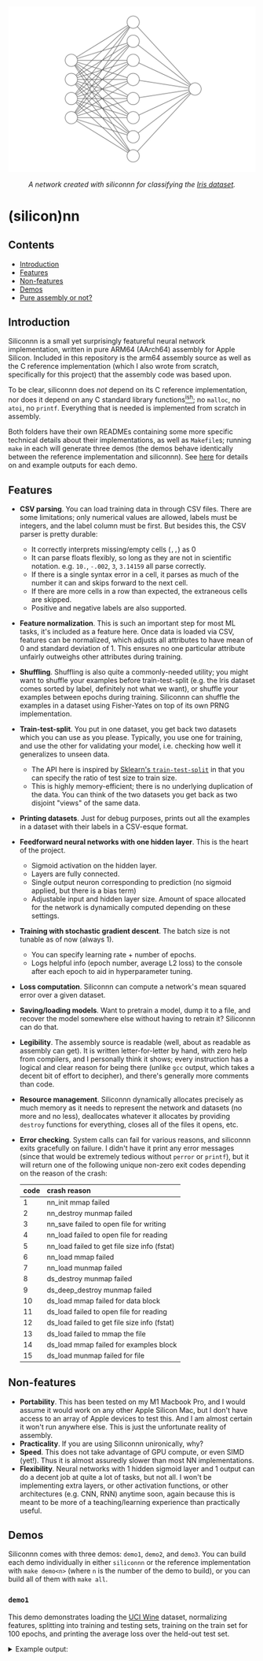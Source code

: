 ![example network](nn.png)
<p align="center"><i>A network created with siliconnn for classifying the <a href="https://archive.ics.uci.edu/ml/datasets/iris">Iris dataset</a>.</i></p>

# (silicon)nn

## Contents
- [Introduction](#introduction)
- [Features](#features)
- [Non-features](#non-features)
- [Demos](#demos)
- [Pure assembly or not?](#pure-assembly-or-not)

## Introduction
Siliconnn is a small yet surprisingly featureful neural network implementation,
written in pure ARM64 (AArch64) assembly for Apple Silicon. Included in this
repository is the arm64 assembly source as well as the C reference
implementation (which I also wrote from scratch, specifically for this project)
that the assembly code was based upon.

To be clear, siliconnn does _not_ depend on its C reference implementation, nor
does it depend on any C standard library
functions[<sup>ish</sup>](#pure-assembly-or-not); no `malloc`, no `atoi`, no
`printf`. Everything that is needed is implemented from scratch in assembly.

Both folders have their own READMEs containing some more specific technical
details about their implementations, as well as `Makefile`s; running `make` in
each will generate three demos (the demos behave identically between the
reference implementation and siliconnn). See [here](#demos) for details on and
example outputs for each demo.

## Features
- **CSV parsing**. You can load training data in through CSV files. There are
  some limitations; only numerical values are allowed, labels must be integers,
  and the label column must be first. But besides this, the CSV parser is pretty
  durable:
  - It correctly interprets missing/empty cells (`,,`) as 0
  - It can parse floats flexibly, so long as they are not in scientific
    notation. e.g. `10.`, `-.002`, `3`, `3.14159` all parse correctly.
  - If there is a single syntax error in a cell, it parses as much of the number
    it can and skips forward to the next cell.
  - If there are more cells in a row than expected, the extraneous cells are
    skipped.
  - Positive and negative labels are also supported.
- **Feature normalization**. This is such an important step for most ML tasks,
  it's included as a feature here. Once data is loaded via CSV, features can be
  normalized, which adjusts all attributes to have mean of 0 and standard
  deviation of 1. This ensures no one particular attribute unfairly outweighs
  other attributes during training.
- **Shuffling**. Shuffling is also quite a commonly-needed utility; you might
  want to shuffle your examples before train-test-split (e.g. the Iris dataset
  comes sorted by label, definitely not what we want), or shuffle your examples
  between epochs during training. Siliconnn can shuffle the examples in a
  dataset using Fisher-Yates on top of its own PRNG implementation.
- **Train-test-split**. You put in one dataset, you get back two datasets which
  you can use as you please. Typically, you use one for training, and use the
  other for validating your model, i.e. checking how well it generalizes to
  unseen data.
  - The API here is inspired by [Sklearn's
    `train-test-split`](https://scikit-learn.org/stable/modules/generated/sklearn.model_selection.train_test_split.html)
    in that you can specify the ratio of test size to train size.
  - This is highly memory-efficient; there is no underlying duplication of the
  data. You can think of the two datasets you get back as two disjoint "views"
  of the same data.
- **Printing datasets**. Just for debug purposes, prints out all the examples in
  a dataset with their labels in a CSV-esque format.
- **Feedforward neural networks with one hidden layer**. This is the heart of
  the project.
  - Sigmoid activation on the hidden layer.
  - Layers are fully connected.
  - Single output neuron corresponding to prediction (no sigmoid applied, but
    there is a bias term)
  - Adjustable input and hidden layer size. Amount of space allocated for the
    network is dynamically computed depending on these settings.
- **Training with stochastic gradient descent**. The batch size is not tunable
  as of now (always 1).
  - You can specify learning rate + number of epochs.
  - Logs helpful info (epoch number, average L2 loss) to the console after each
    epoch to aid in hyperparameter tuning.
- **Loss computation**. Siliconnn can compute a network's mean squared error
  over a given dataset.
- **Saving/loading models**. Want to pretrain a model, dump it to a file, and
  recover the model somewhere else without having to retrain it? Siliconnn can
  do that.
- **Legibility**. The assembly source is readable (well, about as readable as
  assembly can get). It is written letter-for-letter by hand, with zero help
  from compilers, and I personally think it shows; every instruction has a
  logical and clear reason for being there (unlike `gcc` output, which takes a
  decent bit of effort to decipher), and there's generally more comments than
  code.
- **Resource management**. Siliconnn dynamically allocates precisely as much
  memory as it needs to represent the network and datasets (no more and no
  less), deallocates whatever it allocates by providing `destroy` functions for
  everything, closes all of the files it opens, etc.
- **Error checking**. System calls can fail for various reasons, and siliconnn
  exits gracefully on failure. I didn't have it print any error messages (since
  that would be extremely tedious without `perror` or `printf`), but it will
  return one of the following unique non-zero exit codes depending on the reason
  of the crash:
  
  | code | crash reason |
  |------|--------------|
  | 1 | nn_init mmap failed |
  | 2 | nn_destroy munmap failed |
  | 3 | nn_save failed to open file for writing |
  | 4 | nn_load failed to open file for reading |
  | 5 | nn_load failed to get file size info (fstat) |
  | 6 | nn_load mmap failed |
  | 7 | nn_load munmap failed |
  | 8 | ds_destroy munmap failed |
  | 9 | ds_deep_destroy munmap failed |
  | 10 | ds_load mmap failed for data block |
  | 11 | ds_load failed to open file for reading |
  | 12 | ds_load failed to get file size info (fstat) |
  | 13 | ds_load failed to mmap the file |
  | 14 | ds_load mmap failed for examples block |
  | 15 | ds_load munmap failed for file |
  
## Non-features
- **Portability**. This has been tested on my M1 Macbook Pro, and I would assume it would work on any other Apple Silicon Mac, but I don't have access to an array of
  Apple devices to test this. And I am almost certain it won't run anywhere else. This is just the unfortunate reality of assembly.
- **Practicality**. If you are using Siliconnn unironically, why?
- **Speed**. This does not take advantage of GPU compute, or even SIMD (yet!). Thus it is almost assuredly slower than most NN implementations.
- **Flexibility**. Neural networks with 1 hidden sigmoid layer and 1 output can do a decent job at quite a lot of tasks, but not all. I won't be implementing
  extra layers, or other activation functions, or other architectures (e.g. CNN, RNN) anytime soon, again because this is meant to be more of a teaching/learning
  experience than practically useful.

## Demos
Siliconnn comes with three demos: `demo1`, `demo2`, and `demo3`. You can build
each demo individually in either `siliconnn` or the reference implementation
with `make demo<n>` (where `n` is the number of the demo to build), or you
can build all of them with `make all`.

### `demo1`
This demo demonstrates loading the [UCI
Wine](https://archive.ics.uci.edu/ml/datasets/wine) dataset, normalizing
features, splitting into training and testing sets, training on the train set
for 100 epochs, and printing the average loss over the held-out test set.
<details>
  <summary>Example output:</summary>
  ```
  ----------TRAIN SET-----------
  0 | 1,0.08,-0.75,-0.97,-1.19,-0.12,0.16,0.61,-0.65,-0.38,-0.58,0.97,0.11,0.86
  1 | 1,0.93,-0.72,1.21,0.00,2.26,1.04,0.71,1.11,-0.42,0.14,1.28,0.54,1.55
  2 | 3,0.87,2.97,0.30,0.30,-0.33,-0.98,-1.42,1.27,-0.93,1.14,-1.39,-1.23,-0.02
  3 | 3,-0.19,0.55,0.89,1.35,0.08,0.03,-1.43,1.35,-1.36,-0.05,-0.29,-0.65,-0.49
  4 | 2,-1.49,-0.18,1.51,2.70,-0.54,-0.26,0.21,1.75,0.29,-0.89,0.05,-0.24,-0.89
  5 | 2,-1.96,-1.43,0.48,0.45,-0.82,0.29,-0.01,0.46,-0.26,-0.85,0.62,-0.42,-0.99
  6 | 3,0.20,0.22,0.01,0.15,1.42,-1.03,-1.35,1.35,-0.22,1.83,-1.56,-1.40,0.29
  7 | 2,-0.71,0.19,-0.35,0.75,-0.68,-0.98,-0.19,2.40,-0.29,-1.02,-0.42,0.97,-1.37
  8 | 1,1.50,-0.57,-0.24,-0.95,1.28,1.44,0.97,-0.82,0.76,0.57,-0.07,0.98,0.71
  9 | 3,0.39,0.81,0.04,0.60,-0.54,-0.58,-1.27,0.71,-0.59,1.45,-1.78,-1.40,-0.30
  10 | 1,0.19,0.02,1.10,-0.26,0.08,0.80,1.21,-0.49,2.13,0.26,0.31,0.78,1.39
  11 | 2,1.06,-0.74,1.10,1.65,-0.96,1.04,0.83,-1.22,0.48,-0.72,1.76,0.77,-1.07
  12 | 2,-0.87,-0.65,-0.57,0.27,0.22,-1.91,-1.01,0.06,-0.22,-0.86,-0.22,-1.11,0.39
  13 | 2,-1.13,-1.08,0.52,1.35,-1.52,-0.47,-0.45,0.30,-0.33,-1.23,1.54,0.15,-0.37
  14 | 2,-0.34,-0.47,-0.60,-0.20,-0.96,-0.15,0.50,-0.82,0.31,-0.50,0.88,0.74,-0.10
  15 | 2,-1.13,-0.23,-2.43,-0.59,-0.19,-0.10,0.14,-0.82,-0.33,-0.76,1.37,0.49,-0.11
  16 | 2,0.13,-1.19,-2.43,-1.34,-1.52,1.09,1.15,-0.82,1.20,0.10,0.71,0.80,-0.77
  17 | 2,-1.03,-0.65,-0.20,0.99,-0.68,-0.82,-0.34,0.54,-0.05,-1.12,1.63,-0.49,-0.80
  18 | 2,-0.77,-0.63,-0.24,1.50,-0.82,-0.12,0.42,0.30,0.54,-1.27,-0.29,0.23,-1.28
  19 | 2,-1.13,-0.84,0.48,0.90,-1.10,0.42,0.26,0.54,-0.96,-0.93,-0.12,0.81,-1.15
  20 | 1,2.25,-0.62,-0.71,-1.65,-0.19,0.80,0.95,-0.57,0.68,0.06,0.53,0.33,0.94
  21 | 2,-1.65,-0.40,-1.63,-1.04,-0.19,-1.09,-0.46,-0.17,-0.77,-0.54,1.19,-0.66,-1.01
  22 | 1,0.50,1.34,-0.90,-0.20,-0.68,0.24,0.65,-0.74,-0.19,-0.33,-0.20,0.54,0.91
  23 | 2,-0.60,-0.54,-1.41,0.30,-1.03,-0.15,-0.10,-0.33,-0.19,-0.91,0.36,1.35,-0.23
  24 | 2,-0.87,0.44,-0.53,-0.44,-0.82,0.24,0.22,-0.90,0.69,-1.25,0.84,0.97,-1.45
  25 | 3,1.39,1.58,1.36,1.50,-0.26,-0.39,-1.27,1.59,-0.42,1.79,-1.52,-1.42,-0.59
  26 | 2,0.60,-0.60,-0.46,1.35,-0.89,-0.66,-0.19,-0.74,-0.98,-0.57,0.09,0.23,-0.87
  27 | 1,1.70,-0.41,0.04,-2.25,0.15,1.61,1.61,-0.57,2.39,1.05,1.06,0.54,2.54
  28 | 2,-1.70,-0.31,-0.31,-0.44,-0.12,1.16,0.23,-1.54,-0.42,-0.78,0.88,0.49,-1.27
  29 | 3,0.44,0.20,-0.06,0.15,-0.75,-1.43,-1.53,0.06,-1.66,0.23,-1.12,-0.20,0.10
  30 | 3,0.71,0.21,1.18,1.50,0.36,-1.19,-1.19,0.22,-0.08,1.55,-0.95,-1.14,0.00
  31 | 3,-0.22,0.92,-0.24,0.00,-0.82,-1.30,-1.37,0.30,-1.08,2.25,-1.04,-1.21,-0.19
  32 | 3,0.09,1.40,-0.02,0.60,0.93,-1.41,-0.64,-0.17,-0.79,1.87,-1.69,-1.81,-0.62
  33 | 2,-0.82,-1.20,-1.52,-1.40,2.54,-0.63,-0.17,-0.09,2.04,-0.71,0.44,-0.42,0.00
  34 | 2,-0.01,-0.59,0.85,3.15,2.75,1.61,0.86,-1.22,0.64,-0.73,1.54,1.25,0.75
  35 | 1,1.16,-0.54,-0.35,-0.62,0.57,0.93,1.51,-0.33,0.85,1.66,0.71,0.68,1.63
  36 | 2,-0.28,0.98,-1.41,-1.04,-1.38,-1.06,-0.78,0.54,-1.33,-0.71,-1.12,-0.69,-1.19
  37 | 3,-0.28,0.04,-0.31,0.00,-0.96,-1.45,-1.52,0.95,-1.66,2.09,-1.69,-1.38,-0.88
  38 | 3,-0.51,-0.93,-0.97,0.15,0.22,-1.30,-1.45,1.35,-0.33,1.09,-1.65,-1.49,-0.34
  39 | 2,-0.44,-0.87,-1.26,-0.80,0.01,-0.44,-0.62,1.35,-1.70,0.29,0.09,-1.44,-0.94
  40 | 2,-0.34,-0.52,-0.31,0.90,-1.10,-1.46,-0.27,0.95,0.06,-0.76,-0.33,-0.27,-0.82
  41 | 1,0.36,-0.55,-0.82,-0.74,-0.40,0.16,0.16,-0.74,-0.42,-0.47,0.27,0.22,1.71
  42 | 1,1.06,-0.88,-0.35,-1.04,-0.12,1.09,1.12,-1.14,0.45,0.93,0.23,1.32,0.94
  43 | 3,-0.14,0.58,0.12,0.15,0.29,-1.59,-0.81,-0.98,-1.33,0.14,-0.95,-1.68,-0.69
  44 | 1,1.38,-0.76,-0.17,-0.80,-0.33,-0.15,0.40,-0.82,-0.03,-0.02,0.93,0.29,1.69
  45 | 1,0.92,-0.54,0.15,-1.04,-0.75,0.48,0.73,-0.57,0.38,0.23,0.84,0.40,1.82
  46 | 1,0.78,0.68,0.70,-1.28,1.14,0.64,1.00,-1.54,0.12,0.01,0.01,1.05,0.31
  47 | 2,-0.87,-0.83,-1.41,-1.04,-1.03,0.40,0.47,-0.57,0.31,-0.93,1.19,0.18,-1.01
  48 | 2,-0.59,0.08,-0.71,0.45,-0.82,0.40,0.24,-0.82,-0.64,-1.32,-0.25,0.23,-1.34
  49 | 1,1.46,-0.66,0.41,-0.89,0.57,1.61,1.90,-0.33,0.47,1.57,1.19,0.29,2.97
  50 | 2,-0.81,0.10,0.34,0.45,-0.12,0.42,0.08,-0.17,-0.49,-0.97,-0.69,1.08,-0.98
  51 | 3,0.13,-0.39,1.40,1.80,1.14,-0.15,-0.75,-0.82,-0.05,0.88,-1.52,-1.81,-1.02
  52 | 2,-1.91,0.05,0.19,0.15,-0.26,0.96,0.76,-0.33,0.41,-0.78,-0.69,1.09,-0.38
  53 | 1,0.91,-0.59,-0.42,-0.92,1.28,0.48,0.87,-1.22,0.05,0.34,-0.16,0.83,0.99
  54 | 2,0.82,-0.97,-1.63,-0.44,-0.40,-0.31,-0.24,-0.33,-1.50,-0.54,1.19,-0.21,-0.37
  55 | 2,-0.38,-0.72,-0.38,0.36,-1.38,-1.46,-0.57,1.75,0.05,-0.86,0.01,-0.77,-0.80
  56 | 2,-0.71,1.87,1.32,2.10,0.15,-0.15,0.10,0.54,0.20,-1.28,-0.16,0.71,-1.21
  57 | 2,0.06,3.10,-0.86,0.60,-0.96,0.52,0.62,-0.49,0.73,-1.06,-0.99,0.68,-1.16
  58 | 2,0.03,-1.28,-2.39,-1.04,-0.96,-0.55,0.00,-0.98,-0.22,-0.19,1.02,-0.18,-1.13
  59 | 2,-0.49,-0.89,-1.70,-0.29,-0.82,-1.35,-0.67,-0.57,-0.42,-1.12,0.36,0.22,-0.58
  60 | 2,-1.77,-0.25,3.15,2.70,1.35,1.41,3.06,0.87,0.48,0.40,-0.12,1.52,-0.89
  61 | 3,-0.18,0.83,0.78,0.75,0.43,-1.03,-1.43,1.91,-1.10,0.22,-0.38,-0.70,-0.56
  62 | 1,0.69,-0.54,0.34,0.30,1.14,1.06,0.75,-1.30,1.50,0.51,0.09,0.59,1.18
  63 | 1,0.34,-0.62,1.73,-1.19,0.72,0.48,0.65,-0.17,-0.40,-0.19,0.58,0.23,0.42
  64 | 3,-0.16,2.04,0.41,0.60,-0.96,-0.95,-1.38,0.87,-1.28,1.12,-1.83,-1.06,-0.38
  65 | 3,0.61,0.70,0.92,1.35,1.63,-1.43,-0.46,-1.14,-0.59,1.53,-1.61,-1.85,-0.78
  66 | 2,-1.68,-0.24,0.34,0.63,-1.10,-0.55,-0.34,0.95,-0.42,-0.97,0.18,0.19,-0.21
  67 | 2,-0.92,-0.54,-0.90,-0.14,-1.38,-1.03,0.00,0.06,0.06,-0.71,0.18,0.78,-0.75
  68 | 3,0.60,1.12,-0.64,0.00,-0.82,-1.08,-1.55,1.75,-1.24,0.27,-0.64,-1.11,-0.53
  69 | 2,-0.40,-1.21,-0.46,-0.44,-0.05,-0.15,-0.08,-0.49,-0.22,-1.05,1.19,0.77,-0.94
  70 | 3,0.33,1.74,-0.38,0.15,1.42,-1.12,-1.34,0.54,-0.42,2.22,-1.61,-1.48,0.28
  71 | 3,-0.92,1.38,-0.60,-0.29,0.86,-1.46,-1.25,-0.57,-0.79,1.36,-1.34,-0.86,0.34
  72 | 1,1.07,-0.39,1.58,-0.02,0.50,1.04,0.94,0.06,0.29,-0.24,1.28,1.11,0.53
  73 | 3,-0.58,2.84,0.99,1.65,-0.26,-0.80,-1.43,2.16,-0.86,-0.02,-0.60,-1.30,-0.73
  74 | 1,1.71,-0.41,0.30,-1.46,-0.26,0.32,0.49,-0.49,0.68,0.08,0.27,1.36,1.72
  75 | 1,1.60,-0.37,1.29,0.15,1.42,0.80,1.11,-0.25,0.66,0.49,0.49,0.05,1.69
  76 | 2,-1.43,-1.29,0.78,-0.44,-0.40,-0.15,0.18,-1.14,1.33,-0.86,-0.73,0.66,-0.72
  77 | 2,-1.23,-1.27,-1.33,-0.14,-0.96,0.20,0.23,-0.49,-0.28,-1.10,1.85,0.71,-1.49
  78 | 2,-1.28,-1.11,-0.24,0.45,0.08,1.73,0.11,-1.86,0.10,-0.79,0.14,0.73,0.44
  79 | 1,0.87,-0.42,-0.02,-0.86,0.08,0.50,0.85,-0.74,0.17,-0.54,0.66,1.96,0.91
  80 | 1,1.51,-0.56,0.23,-1.16,1.91,0.80,1.03,-0.65,1.22,0.25,0.36,1.84,1.01
  81 | 1,1.30,-0.16,0.89,-0.56,1.49,0.48,0.48,-0.41,-0.59,-0.00,0.44,1.36,1.74
  82 | 1,0.59,-0.47,0.15,0.30,0.01,0.64,0.95,-0.82,0.47,0.01,0.36,1.21,0.55
  83 | 3,-0.23,-0.02,0.12,1.35,-0.12,-1.83,-0.94,-0.74,-1.33,0.27,-1.30,-1.76,-0.59
  84 | 2,-0.87,0.74,-0.57,-0.44,-0.82,0.88,0.96,0.71,2.13,-1.19,2.02,0.30,-1.08
  85 | 3,-0.98,0.62,-0.17,-0.14,-0.26,-1.67,-1.54,0.30,-1.50,0.19,-1.30,-1.10,-0.75
  86 | 1,-0.08,1.31,1.03,-0.26,0.15,0.18,0.38,-0.90,0.68,-0.24,0.31,1.28,0.07
  87 | 1,1.69,-0.34,0.48,-0.80,0.93,2.49,1.46,-0.98,1.03,1.18,-0.42,1.18,2.33
  88 | 2,-1.90,1.26,-1.99,0.00,0.50,1.41,0.55,-0.98,3.48,-0.93,-0.91,0.28,-0.58
  89 | 2,-1.53,0.30,2.02,0.15,0.22,-0.87,0.00,1.91,-0.94,-0.54,1.19,-0.15,-0.44
  90 | 1,-0.18,-0.66,0.56,-0.50,-0.33,0.29,0.34,-0.82,-0.22,-0.48,0.58,1.43,0.85
  91 | 1,1.30,-0.63,-0.31,-1.04,1.84,1.12,1.14,-0.98,0.89,0.25,0.58,1.55,0.10
  92 | 3,1.03,1.60,0.04,0.00,-0.75,-0.79,-1.20,0.95,-0.05,1.70,-1.69,-1.37,-0.84
  93 | 1,2.16,-0.54,0.08,-2.43,-0.61,1.28,1.66,0.54,2.13,0.14,1.28,0.16,1.28
  94 | 1,0.95,-0.39,1.14,-0.71,1.07,1.12,0.76,0.22,0.15,0.53,0.75,0.44,2.00
  95 | 3,-0.17,-0.88,-0.17,-0.44,1.56,-1.25,-0.78,-1.22,-1.14,-0.41,-0.86,-1.86,-0.37
  96 | 2,-0.71,-0.65,-0.64,0.90,0.57,-0.47,0.06,-0.17,0.03,-1.29,0.44,0.49,-1.27
  97 | 2,-1.13,-0.90,-0.24,1.23,-2.08,-0.15,-0.44,0.46,-0.36,-1.43,0.49,0.84,-0.38
  98 | 1,0.77,-0.47,1.21,-0.68,0.86,0.88,0.88,-0.49,-0.22,0.96,1.41,0.37,1.79
  99 | 2,-0.82,-1.10,-0.31,-1.04,0.08,-0.39,-0.94,2.16,-2.06,-0.77,1.28,-1.33,-0.21
  100 | 2,-0.77,-1.25,-3.67,-2.67,-0.82,-0.50,-1.46,-0.65,-2.05,-1.34,0.40,-1.11,-0.72
  101 | 2,-2.43,-0.74,-0.60,0.60,-1.03,0.26,0.14,1.27,0.73,-1.36,3.30,0.36,-1.08
  102 | 1,0.29,0.22,1.84,0.45,1.28,0.80,0.66,0.22,0.40,-0.31,0.36,0.44,-0.03
  103 | 1,0.06,-0.50,-0.97,-0.74,0.50,1.12,0.97,-0.65,0.76,-0.00,-0.33,1.04,0.43
  104 | 3,-0.49,0.11,-0.60,-0.29,-0.40,-1.08,-1.37,2.16,-1.14,0.88,-0.99,-1.45,-0.16
  105 | 2,-1.13,-0.45,-0.17,-0.29,-1.31,-1.11,-0.53,1.27,0.08,-1.14,0.53,-0.48,-0.84
  106 | 3,-0.05,0.99,-0.06,-0.29,0.43,-1.45,-1.33,0.30,-1.14,0.09,-1.21,-1.21,-0.22
  107 | 2,-0.77,-1.13,-0.97,-0.29,-0.82,1.96,1.72,-0.98,0.62,-0.24,0.36,0.22,-0.27
  108 | 2,-0.37,1.37,0.12,1.05,0.08,0.85,0.52,0.54,0.62,-1.07,1.02,0.73,-0.90
  109 | 1,0.88,-0.81,0.48,-0.83,0.57,1.77,1.64,-1.38,0.78,0.75,-0.29,0.36,1.71
  110 | 2,-0.77,-1.08,-0.75,-0.14,-0.89,1.93,1.07,-1.38,0.48,-0.26,1.15,0.36,-1.04
  111 | 1,0.29,1.47,-0.27,-0.59,0.22,0.55,0.60,-0.33,0.12,-0.30,-0.60,0.54,-0.21
  112 | 3,0.90,1.81,-0.38,0.90,-0.82,-1.62,-1.56,1.27,-0.77,0.67,-0.77,-1.21,-0.72
  113 | 2,-1.66,-0.59,0.92,1.95,-0.82,-0.60,-0.42,0.30,-0.43,-1.06,1.76,0.84,-0.58
  114 | 1,1.02,-0.68,0.92,0.15,1.07,1.04,1.37,0.30,0.22,0.66,0.75,-0.05,1.22
  115 | 1,1.08,-0.40,0.81,-1.34,0.08,1.53,1.53,-1.54,0.19,0.16,-0.33,1.33,1.10
  116 | 3,1.08,2.42,-0.49,0.15,-1.38,-2.10,-1.69,0.30,-1.59,-0.06,-1.65,-1.81,-1.05
  117 | 2,-1.71,-0.88,1.21,0.15,-0.40,0.71,0.89,-0.57,1.57,-1.04,0.01,0.91,-0.21
  118 | 2,-1.39,1.77,0.08,0.45,-1.24,0.90,1.00,-1.22,2.31,-0.97,-0.91,1.45,-1.16
  119 | 1,1.70,1.12,-0.31,-1.04,0.15,1.53,1.14,-0.74,1.04,-0.06,0.36,1.16,1.01
  120 | 2,-1.23,-0.74,0.19,0.75,-0.96,-1.35,-0.78,1.11,0.06,-0.63,0.40,0.05,-0.94
  121 | 1,1.35,-0.15,-0.24,-0.44,0.36,1.04,1.29,-1.14,1.38,0.29,1.28,0.78,2.43
  122 | 3,0.76,2.34,-0.06,0.15,-0.54,-0.47,-1.23,0.87,-1.00,-0.28,-0.20,-0.79,-0.62
  123 | 2,-1.23,0.98,-1.33,-0.14,-0.89,-0.47,-0.39,0.06,0.48,-1.63,-0.12,0.61,-0.58
  124 | 1,1.49,1.52,0.26,-0.17,0.79,0.88,0.62,-0.49,-0.59,0.07,-0.38,1.01,1.06
  125 | 3,0.85,0.82,0.63,0.15,0.50,-0.74,-1.47,1.11,-1.38,0.35,0.01,-1.11,-0.21
  126 | 3,0.28,0.86,-0.31,-0.29,-0.12,-0.79,-1.20,1.99,0.48,2.36,-1.74,-1.55,-0.22
  127 | 1,0.62,-0.48,1.03,-0.14,0.72,0.08,0.50,-0.57,-0.08,-0.37,0.62,0.36,1.10
  128 | 3,-0.26,0.29,0.41,0.75,0.86,-1.30,-0.67,-0.98,-0.57,2.48,-2.09,-1.61,-0.84
  129 | 2,0.41,-1.25,-0.02,-0.74,0.72,0.37,-0.73,1.51,-2.05,-0.81,0.27,-0.96,0.00
  130 | 1,0.69,-0.56,-0.20,-0.98,1.21,1.36,1.26,-0.17,1.31,0.46,-0.03,1.08,0.15
  131 | 3,0.49,1.41,0.41,1.05,0.15,-0.79,-1.28,0.54,-0.31,0.96,-1.12,-1.48,0.00
  132 | 1,0.06,-0.25,3.11,1.65,1.70,0.53,0.65,0.87,0.57,-0.63,0.75,0.83,0.26
  133 | 3,-0.08,0.42,1.21,0.45,-0.26,-1.20,-1.53,1.35,-1.47,-0.19,-0.82,-0.42,-0.46
  134 | 2,-1.45,-0.55,-1.77,0.00,-0.96,0.32,-0.39,0.06,-0.29,-1.29,-0.07,-0.24,-1.05
  135 | 1,0.35,-0.32,1.14,-0.80,0.15,1.12,1.20,-0.41,0.12,0.40,0.49,0.32,1.66
  136 | 2,-1.14,-0.15,-0.71,0.45,-1.03,0.48,0.62,0.06,-0.42,-0.99,-0.42,0.94,-1.17
  137 | 3,0.20,2.56,-0.17,0.75,-0.47,-0.88,-1.40,1.99,-0.07,1.22,-1.56,-1.59,-0.06
  138 | 2,-1.47,-0.19,1.36,0.60,2.40,-1.11,-1.04,-1.78,-0.05,-1.10,-0.03,-0.49,-0.38
  139 | 2,-1.43,0.49,-0.49,-0.44,0.86,-0.92,-0.71,0.54,-1.12,-1.04,0.01,-0.12,-0.78
  140 | 2,-0.77,-1.04,-1.63,0.03,-1.52,-0.29,-0.02,-0.74,-0.96,-0.16,0.71,1.22,-0.75
  141 | 2,-0.97,-1.02,-2.25,-0.80,3.59,-0.71,-0.75,-1.78,1.59,-0.95,1.41,0.64,-0.09
  142 | 3,1.65,-0.58,1.21,1.65,-0.12,0.80,-0.72,1.35,1.94,3.43,-1.69,-0.92,-0.27

  ----------TEST SET-----------
  0 | 1,0.90,-0.75,1.21,0.90,0.08,1.12,1.22,-0.57,1.38,0.27,1.02,0.13,1.71
  1 | 1,1.48,-0.51,0.30,-1.28,0.86,1.56,1.36,-0.17,0.66,0.73,0.40,0.33,2.23
  2 | 3,0.59,-0.59,0.99,0.90,-0.75,0.48,-0.93,1.27,1.22,2.89,-1.69,-1.17,-0.40
  3 | 1,0.71,-0.60,-0.02,-0.11,0.43,0.90,1.16,-1.14,0.62,0.79,0.58,0.37,2.44
  4 | 3,-0.37,1.08,-0.02,0.60,0.43,-0.95,-0.83,-1.54,-1.31,-0.02,-0.77,-1.86,-0.46
  5 | 1,0.06,-0.54,-1.19,-2.13,-0.54,0.68,1.24,-1.54,2.31,0.92,0.71,0.42,1.28
  6 | 3,0.64,0.74,1.29,1.20,-0.19,-1.19,-1.51,1.11,-1.82,-0.30,-0.29,-0.77,-0.72
  7 | 1,0.83,-0.45,-0.02,-0.68,0.29,0.20,0.66,0.46,0.66,-0.52,1.19,0.36,0.77
  8 | 1,0.48,-0.50,0.92,-1.01,-0.47,0.88,0.91,-0.17,-0.24,-0.11,-0.16,0.85,1.42
  9 | 2,-1.02,-0.79,0.59,-0.14,0.29,-0.64,-0.28,0.71,-0.98,-0.91,2.16,-0.53,-1.24
  10 | 2,-0.65,-0.73,-0.60,-0.14,4.37,0.32,0.24,-0.33,2.95,-1.06,0.88,0.02,0.60
  11 | 3,-0.60,-0.98,-0.42,-0.59,-1.03,-0.47,-1.45,1.91,-0.59,0.16,-0.91,-1.55,-0.30
  12 | 1,1.02,-0.61,0.85,-0.68,-0.40,0.24,0.96,-1.14,1.22,0.23,1.23,1.07,1.64
  13 | 3,-0.92,2.13,0.63,0.45,-0.75,-1.46,-1.56,1.35,-1.38,-0.52,-0.91,-1.89,-0.08
  14 | 2,-1.45,-0.77,-1.37,0.39,-0.96,-0.50,-0.43,-0.49,-0.10,-1.34,-0.03,1.01,-0.80
  15 | 1,0.06,-0.61,0.67,-0.44,-0.12,0.24,0.40,-0.57,-0.26,-0.34,0.71,-0.14,1.14
  16 | 1,1.50,1.48,0.52,-1.89,1.98,1.12,1.01,-1.30,0.85,0.01,-0.29,1.29,0.04
  17 | 1,1.35,-0.28,0.12,-0.20,0.22,0.72,0.89,-0.33,1.38,0.49,0.49,0.19,0.99
  18 | 1,1.01,-0.52,0.19,-1.65,0.79,2.53,1.71,-0.33,0.48,0.86,0.23,0.91,1.41
  19 | 3,-0.68,0.62,0.99,2.25,-0.19,-0.63,-1.45,2.16,-0.79,1.05,-1.26,-1.24,0.42
  20 | 2,0.06,1.36,-0.17,0.90,-1.03,-1.03,-0.44,1.99,0.05,-0.11,-0.51,-0.84,-0.73
  21 | 3,0.49,2.03,1.80,1.65,0.86,-0.50,-1.07,-0.74,-0.84,1.48,-1.26,-0.97,-0.37
  22 | 2,-0.70,-0.72,-0.27,0.60,-0.96,0.71,1.12,0.22,0.31,-0.48,-1.17,0.32,-1.25
  23 | 3,1.43,0.15,0.41,0.15,-0.61,-0.98,-1.33,0.62,-0.61,2.00,-1.48,-1.27,-0.27
  24 | 1,0.61,-0.47,0.89,0.15,-0.26,0.37,0.58,-0.65,0.12,-0.66,0.71,1.70,0.31
  25 | 3,0.19,1.10,-0.79,0.45,0.15,-1.27,-1.48,0.54,-0.50,-0.45,-1.56,-1.31,0.26
  26 | 2,-0.96,-0.93,-1.55,-0.14,-0.54,0.10,0.01,0.22,0.85,-1.02,-0.42,0.57,-1.38
  27 | 1,1.25,-0.58,-0.57,-1.04,-0.26,0.56,0.30,-0.82,0.68,-0.15,0.36,1.38,0.91
  28 | 3,0.96,0.38,-0.24,0.75,-0.68,-1.51,-1.35,0.38,-0.98,1.95,-1.12,-1.31,-0.42
  29 | 2,-1.18,1.76,0.04,0.75,-1.38,-0.31,-0.28,0.46,-0.42,-1.06,-0.73,-0.05,-0.53
  30 | 2,-0.77,-1.01,0.70,-0.41,-0.12,0.20,0.62,0.06,0.85,-0.19,1.02,-0.44,-0.21
  31 | 3,0.55,1.22,0.85,1.05,0.79,-0.95,-1.11,0.54,-0.22,2.43,-0.47,-1.48,-0.16
  32 | 1,1.11,-0.58,-0.90,-1.04,0.08,1.28,1.36,-1.22,0.96,0.45,-0.20,1.01,0.75
  33 | 1,0.24,-0.49,-0.82,-2.49,0.01,0.56,0.73,-0.82,-0.54,-0.29,0.40,1.11,0.96
  34 | 3,-0.79,1.34,0.04,0.45,-0.82,0.00,-1.11,1.11,-0.96,1.12,-1.74,-1.45,-0.72
  Epoch 0 | Loss: 0.6600538267
  Epoch 1 | Loss: 0.1525161900
  Epoch 2 | Loss: 0.1095086574
  Epoch 3 | Loss: 0.1030051339
  Epoch 4 | Loss: 0.1337560730
  Epoch 5 | Loss: 0.0877329843
  Epoch 6 | Loss: 0.1099894077
  Epoch 7 | Loss: 0.0865526057
  Epoch 8 | Loss: 0.0874703253
  Epoch 9 | Loss: 0.0858206748
  Epoch 10 | Loss: 0.0743366060
  Epoch 11 | Loss: 0.0780008211
  Epoch 12 | Loss: 0.0710733905
  Epoch 13 | Loss: 0.0695956667
  Epoch 14 | Loss: 0.0691819318
  Epoch 15 | Loss: 0.0701484004
  Epoch 16 | Loss: 0.0645743156
  Epoch 17 | Loss: 0.0624020507
  Epoch 18 | Loss: 0.0593411527
  Epoch 19 | Loss: 0.0630728737
  Epoch 20 | Loss: 0.0588246534
  Epoch 21 | Loss: 0.0545840522
  Epoch 22 | Loss: 0.0533566515
  Epoch 23 | Loss: 0.0625797091
  Epoch 24 | Loss: 0.0755213861
  Epoch 25 | Loss: 0.0513866896
  Epoch 26 | Loss: 0.0520318599
  Epoch 27 | Loss: 0.0487199715
  Epoch 28 | Loss: 0.0581601352
  Epoch 29 | Loss: 0.0601601177
  Epoch 30 | Loss: 0.0442920328
  Epoch 31 | Loss: 0.0446631996
  Epoch 32 | Loss: 0.0434194118
  Epoch 33 | Loss: 0.0673315983
  Epoch 34 | Loss: 0.0429781050
  Epoch 35 | Loss: 0.0408119872
  Epoch 36 | Loss: 0.0444309006
  Epoch 37 | Loss: 0.0508625323
  Epoch 38 | Loss: 0.0384338657
  Epoch 39 | Loss: 0.0408395066
  Epoch 40 | Loss: 0.0385241386
  Epoch 41 | Loss: 0.0402983140
  Epoch 42 | Loss: 0.0372308498
  Epoch 43 | Loss: 0.0354163857
  Epoch 44 | Loss: 0.0345775173
  Epoch 45 | Loss: 0.0344331835
  Epoch 46 | Loss: 0.0340904672
  Epoch 47 | Loss: 0.0392845680
  Epoch 48 | Loss: 0.0560829857
  Epoch 49 | Loss: 0.0322188890
  Epoch 50 | Loss: 0.0319389238
  Epoch 51 | Loss: 0.0452488330
  Epoch 52 | Loss: 0.0359404964
  Epoch 53 | Loss: 0.0384974602
  Epoch 54 | Loss: 0.0348837812
  Epoch 55 | Loss: 0.0299807238
  Epoch 56 | Loss: 0.0307275922
  Epoch 57 | Loss: 0.0301634260
  Epoch 58 | Loss: 0.0305905310
  Epoch 59 | Loss: 0.0290004548
  Epoch 60 | Loss: 0.0296853790
  Epoch 61 | Loss: 0.0284387653
  Epoch 62 | Loss: 0.0325876831
  Epoch 63 | Loss: 0.0287895493
  Epoch 64 | Loss: 0.0268047827
  Epoch 65 | Loss: 0.0314876761
  Epoch 66 | Loss: 0.0268408082
  Epoch 67 | Loss: 0.0272745941
  Epoch 68 | Loss: 0.0257270667
  Epoch 69 | Loss: 0.0256347806
  Epoch 70 | Loss: 0.0264502052
  Epoch 71 | Loss: 0.0249035875
  Epoch 72 | Loss: 0.0288035110
  Epoch 73 | Loss: 0.0248458794
  Epoch 74 | Loss: 0.0241749120
  Epoch 75 | Loss: 0.0242662324
  Epoch 76 | Loss: 0.0235061780
  Epoch 77 | Loss: 0.0251674554
  Epoch 78 | Loss: 0.0238066355
  Epoch 79 | Loss: 0.0269978150
  Epoch 80 | Loss: 0.0258137652
  Epoch 81 | Loss: 0.0230189329
  Epoch 82 | Loss: 0.0248139020
  Epoch 83 | Loss: 0.0230041734
  Epoch 84 | Loss: 0.0223860572
  Epoch 85 | Loss: 0.0216566691
  Epoch 86 | Loss: 0.0345188248
  Epoch 87 | Loss: 0.0214871192
  Epoch 88 | Loss: 0.0269221761
  Epoch 89 | Loss: 0.0211155271
  Epoch 90 | Loss: 0.0220907526
  Epoch 91 | Loss: 0.0209723552
  Epoch 92 | Loss: 0.0201724226
  Epoch 93 | Loss: 0.0202920587
  Epoch 94 | Loss: 0.0212200000
  Epoch 95 | Loss: 0.0196821084
  Epoch 96 | Loss: 0.0194049432
  Epoch 97 | Loss: 0.0195181882
  Epoch 98 | Loss: 0.0327861722
  Epoch 99 | Loss: 0.0192719702
  Avg test loss: 0.0533738593
  ```
</details>

### `demo2`
This demo loads the [Iris](https://archive.ics.uci.edu/ml/datasets/iris) dataset,
trains a network on it for 25 epochs, and dumps the trained network to a file.
<details>
  <summary>Example output</summary>
  ```
  Epoch 0 | Loss: 1.6004945877
  Epoch 1 | Loss: 0.0931686257
  Epoch 2 | Loss: 0.0545873305
  Epoch 3 | Loss: 0.0668135236
  Epoch 4 | Loss: 0.1112969564
  Epoch 5 | Loss: 0.3379020180
  Epoch 6 | Loss: 0.0439549523
  Epoch 7 | Loss: 0.0388685917
  Epoch 8 | Loss: 0.0635569788
  Epoch 9 | Loss: 0.0828348869
  Epoch 10 | Loss: 0.0820943264
  Epoch 11 | Loss: 0.0795910859
  Epoch 12 | Loss: 0.1993147314
  Epoch 13 | Loss: 0.0393402223
  Epoch 14 | Loss: 0.0358872263
  Epoch 15 | Loss: 0.0388186547
  Epoch 16 | Loss: 0.0349244460
  Epoch 17 | Loss: 0.0502932192
  Epoch 18 | Loss: 0.0463453639
  Epoch 19 | Loss: 0.0530413016
  Epoch 20 | Loss: 0.0336110164
  Epoch 21 | Loss: 0.0333378566
  Epoch 22 | Loss: 0.0406205655
  Epoch 23 | Loss: 0.0429201775
  Epoch 24 | Loss: 0.0338577588
  ```
</details>

## `demo3`
This demo demonstrates loading the pretrained network from the file created by
`demo2` and using it to classify some unlabeled iris examples. The first example
has true label 0, the second label has true label 1, and the third label has
true label 2. Obviously, the network does not know this (we are asking it to
predict these values); the important thing is that it outputs values somewhat
close to the true values for each example.
<details>
  <summary>Example output</summary>
  ```
  Epoch 0 | Loss: 1.6004945877
  Epoch 1 | Loss: 0.0931686257
  Epoch 2 | Loss: 0.0545873305
  Epoch 3 | Loss: 0.0668135236
  Epoch 4 | Loss: 0.1112969564
  Epoch 5 | Loss: 0.3379020180
  Epoch 6 | Loss: 0.0439549523
  Epoch 7 | Loss: 0.0388685917
  Epoch 8 | Loss: 0.0635569788
  Epoch 9 | Loss: 0.0828348869
  Epoch 10 | Loss: 0.0820943264
  Epoch 11 | Loss: 0.0795910859
  Epoch 12 | Loss: 0.1993147314
  Epoch 13 | Loss: 0.0393402223
  Epoch 14 | Loss: 0.0358872263
  Epoch 15 | Loss: 0.0388186547
  Epoch 16 | Loss: 0.0349244460
  Epoch 17 | Loss: 0.0502932192
  Epoch 18 | Loss: 0.0463453639
  Epoch 19 | Loss: 0.0530413016
  Epoch 20 | Loss: 0.0336110164
  Epoch 21 | Loss: 0.0333378566
  Epoch 22 | Loss: 0.0406205655
  Epoch 23 | Loss: 0.0429201775
  Epoch 24 | Loss: 0.0338577588
  ```
</details>

## Pure assembly or not?
As stated previously, siliconnn is implemented in as pure assembly as possible. We do have to end up making some calls `libc` - in particular, system calls and
`exp`.
It _is_ possible to make some system calls without calling `libc`; for example, here's `munmap`:
```asm
MOV	X16, #73
SVC	#0x80
```
In which we move the system call code for `munmap` (73) into the register `X16` and execute the system call.

The problem is that this is not supported by Apple. Apple keeps the codes mostly private and does not document them anywhere, and all attempts I have made
to search for the codes for `fstat` and `mmap` have come up empty. There is a link [here](https://opensource.apple.com/source/xnu/xnu-1504.3.12/bsd/kern/syscalls.master),
and some files deep in my local machine with codes, but everything seems outdated and does not work.

Worse, making system calls directly like above makes the code subject to breaking if Apple ever moves things around without telling anyone.
For these reasons, I have opted to make system calls the way they want me to, simply by calling their C functions with `BL _munmap`, for example.
For consistency, I do this for system calls even that I know can be called without the C library, such as `write` and `open`. Yes, it's unfortunate
that we have to rely on the C library at all, but ultimately the logic of my code barely changes (basically all `MOV + SVC` combos are replaced with
a single `BL`, everything else around it pretty much untouched), and this guarantees the stability of this code in future versions of macOS.

And I cannot figure out how to get `exp` to work. I did find a page in the ARM Aarch64 documentation for [`FEXPA`](https://developer.arm.com/documentation/ddi0596/2021-12/SVE-Instructions/FEXPA--Floating-point-exponential-accelerator-), which appears to be exponential-function related, but whenever I try to
use this function I get a `SIGILL`. And I cannot dig into how the standard library does it, because Apple has hidden the implementation so well
that the .dylib doesn't even exist in the filesystem. So after hitting my head against the wall over this for about two days, I've realized it's
just not worth it and have opted to just call `exp` from `math.h`. If you know how to do it otherwise, open an issue!
